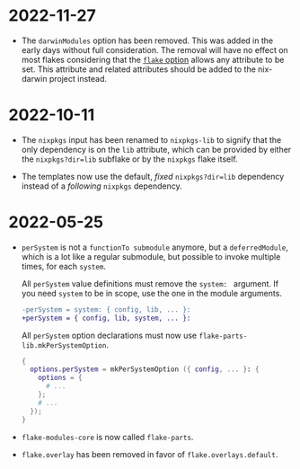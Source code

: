 
# 2022-11-27

 - The `darwinModules` option has been removed. This was added in the early days
   without full consideration. The removal will have no effect on most flakes
   considering that the [`flake` option](https://flake.parts/options/flake-parts.html#opt-flake)
   allows any attribute to be set. This attribute and related attributes should
   be added to the nix-darwin project instead.

# 2022-10-11

 - The `nixpkgs` input has been renamed to `nixpkgs-lib` to signify that the
   only dependency is on the `lib` attribute, which can be provided by either
   the `nixpkgs?dir=lib` subflake or by the `nixpkgs` flake itself.
   
 - The templates now use the default, _fixed_ `nixpkgs?dir=lib` dependency instead
   of a _following_ `nixpkgs` dependency.

# 2022-05-25

 - `perSystem` is not a `functionTo submodule` anymore, but a `deferredModule`,
    which is a lot like a regular submodule, but possible to invoke multiple
    times, for each `system`.

    All `perSystem` value definitions must remove the `system: ` argument.
    If you need `system` to be in scope, use the one in the module arguments.

    ```diff
    -perSystem = system: { config, lib, ... }:
    +perSystem = { config, lib, system, ... }:
    ```

    All `perSystem` option declarations must now use `flake-parts-lib.mkPerSystemOption`.

    ```nix
    {
      options.perSystem = mkPerSystemOption ({ config, ... }: {
        options = {
          # ...
        };
        # ...
      });
    }
    ```

 - `flake-modules-core` is now called `flake-parts`.

 - `flake.overlay` has been removed in favor of `flake.overlays.default`.
